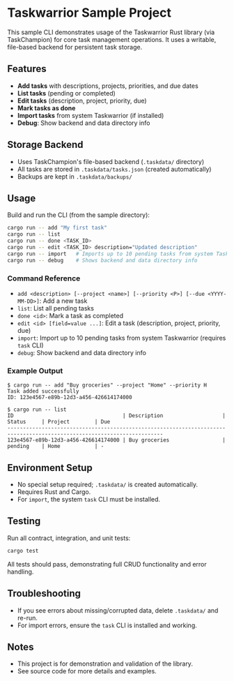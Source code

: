 # Taskwarrior Sample Project

This sample CLI demonstrates usage of the Taskwarrior Rust library (via TaskChampion) for core task management operations. It uses a writable, file-based backend for persistent task storage.

## Features
- **Add tasks** with descriptions, projects, priorities, and due dates
- **List tasks** (pending or completed)
- **Edit tasks** (description, project, priority, due)
- **Mark tasks as done**
- **Import tasks** from system Taskwarrior (if installed)
- **Debug**: Show backend and data directory info

## Storage Backend
- Uses TaskChampion's file-based backend (`.taskdata/` directory)
- All tasks are stored in `.taskdata/tasks.json` (created automatically)
- Backups are kept in `.taskdata/backups/`

## Usage

Build and run the CLI (from the sample directory):

```sh
cargo run -- add "My first task"
cargo run -- list
cargo run -- done <TASK_ID>
cargo run -- edit <TASK_ID> description="Updated description"
cargo run -- import   # Imports up to 10 pending tasks from system Taskwarrior
cargo run -- debug    # Shows backend and data directory info
```

### Command Reference
- `add <description> [--project <name>] [--priority <P>] [--due <YYYY-MM-DD>]`: Add a new task
- `list`: List all pending tasks
- `done <id>`: Mark a task as completed
- `edit <id> [field=value ...]`: Edit a task (description, project, priority, due)
- `import`: Import up to 10 pending tasks from system Taskwarrior (requires `task` CLI)
- `debug`: Show backend and data directory info

### Example Output
```
$ cargo run -- add "Buy groceries" --project "Home" --priority H
Task added successfully
ID: 123e4567-e89b-12d3-a456-426614174000

$ cargo run -- list
ID                                   | Description                   | Status     | Project        | Due         
------------------------------------------------------------------------------------------------------------------------
123e4567-e89b-12d3-a456-426614174000 | Buy groceries                 | pending    | Home           | -           
```

## Environment Setup
- No special setup required; `.taskdata/` is created automatically.
- Requires Rust and Cargo.
- For `import`, the system `task` CLI must be installed.

## Testing
Run all contract, integration, and unit tests:
```sh
cargo test
```
All tests should pass, demonstrating full CRUD functionality and error handling.

## Troubleshooting
- If you see errors about missing/corrupted data, delete `.taskdata/` and re-run.
- For import errors, ensure the `task` CLI is installed and working.

## Notes
- This project is for demonstration and validation of the library.
- See source code for more details and examples.

